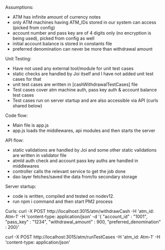 Assumptions:
- ATM has infinite amount of currency notes
- only ATM machines having ATM_IDs stored in our system can access (picked from config)
- account number and pass key are of 4 digits only (no encryption is being used), picked from config as well
- initial account balance is stored in constants file
- preferred denomination can never be more than withdrawal amount




Unit Testing:
- Have not used any external tool/module for unit test cases
- static checks are handled by Joi itself and I have not added unit test cases for that
- unit test cases are written in [cashWithdrawalTestCases] file
- Test cases cover atm machine auth, pass key auth & account balance test cases
- Test cases run on server startup and are also accessible via API (curls shared below)




Code flow:
- Main file is app.js
- app.js loads the middlewares, api modules and then starts the server

API flow:
- static validations are handled by Joi and some other static validations are written in validator file
- atmId auth check and account pass key auths are handled in middlewares
- controller calls the relevant service to get the job done
- dao layer fetches/saved the data from/to secondary storage

Server startup:
- code is written, compiled and tested on nodev12.
- run npm i command and then start PM2 process



Curls:
curl -X POST http://localhost:3015/atm/withdrawCash -H 'atm_id: Atm-1' -H 'content-type: application/json'  -d '{ "account_id" : "1001", "pass_key" : "1234", "withdrawal_amount" : 900, "preferred_denomination" : 200}'

curl -X POST http://localhost:3015/atm/runTestCases -H 'atm_id: Atm-1' -H 'content-type: application/json'